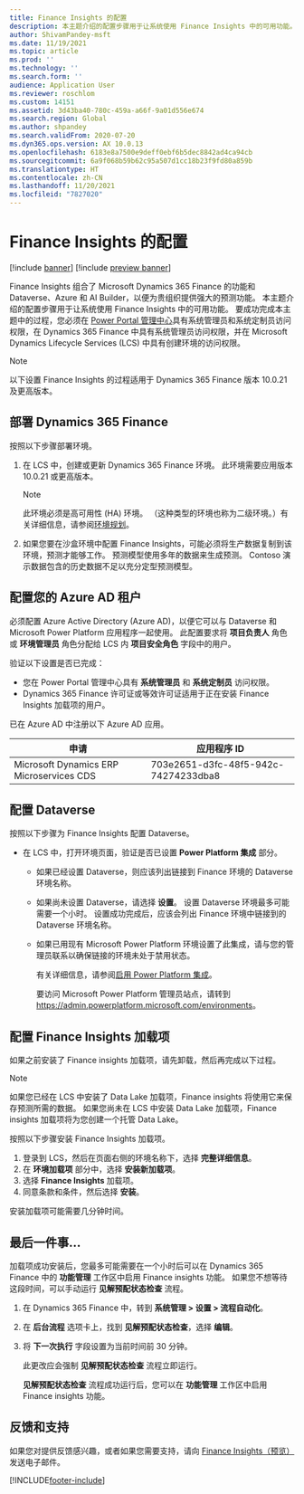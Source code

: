 ```yaml
---
title: Finance Insights 的配置
description: 本主题介绍的配置步骤用于让系统使用 Finance Insights 中的可用功能。
author: ShivamPandey-msft
ms.date: 11/19/2021
ms.topic: article
ms.prod: ''
ms.technology: ''
ms.search.form: ''
audience: Application User
ms.reviewer: roschlom
ms.custom: 14151
ms.assetid: 3d43ba40-780c-459a-a66f-9a01d556e674
ms.search.region: Global
ms.author: shpandey
ms.search.validFrom: 2020-07-20
ms.dyn365.ops.version: AX 10.0.13
ms.openlocfilehash: 6183e8a7500e9deff0ebf6b5dec8842ad4ca94cb
ms.sourcegitcommit: 6a9f068b59b62c95a507d1cc18b23f9fd80a859b
ms.translationtype: HT
ms.contentlocale: zh-CN
ms.lasthandoff: 11/20/2021
ms.locfileid: "7827020"
---
```

# <a name="configuration-for-finance-insights"></a>Finance Insights 的配置

[!include [banner](../includes/banner.md)]
[!include [preview banner](../includes/preview-banner.md)]

Finance Insights 组合了 Microsoft Dynamics 365 Finance 的功能和 Dataverse、Azure 和 AI Builder，以便为贵组织提供强大的预测功能。 本主题介绍的配置步骤用于让系统使用 Finance Insights 中的可用功能。 要成功完成本主题中的过程，您必须在 [Power Portal 管理中心](https://admin.powerplatform.microsoft.com/)具有系统管理员和系统定制员访问权限，在 Dynamics 365 Finance 中具有系统管理员访问权限，并在 Microsoft Dynamics Lifecycle Services (LCS) 中具有创建环境的访问权限。

> [!NOTE]
> 以下设置 Finance Insights 的过程适用于 Dynamics 365 Finance 版本 10.0.21 及更高版本。

## <a name="deploy-dynamics-365-finance"></a>部署 Dynamics 365 Finance

按照以下步骤部署环境。

1. 在 LCS 中，创建或更新 Dynamics 365 Finance 环境。 此环境需要应用版本 10.0.21 或更高版本。

    > [!NOTE]
    > 此环境必须是高可用性 (HA) 环境。 （这种类型的环境也称为二级环境。）有关详细信息，请参阅[环境规划](../../fin-ops-core/fin-ops/imp-lifecycle/environment-planning.md)。

2. 如果您要在沙盒环境中配置 Finance Insights，可能必须将生产数据复制到该环境，预测才能够工作。 预测模型使用多年的数据来生成预测。 Contoso 演示数据包含的历史数据不足以充分定型预测模型。 

## <a name="configure-your-azure-ad-tenant"></a>配置您的 Azure AD 租户

必须配置 Azure Active Directory (Azure AD)，以便它可以与 Dataverse 和 Microsoft Power Platform 应用程序一起使用。 此配置要求将 **项目负责人** 角色或 **环境管理员** 角色分配给 LCS 内 **项目安全角色** 字段中的用户。

验证以下设置是否已完成：

- 您在 Power Portal 管理中心具有 **系统管理员** 和 **系统定制员** 访问权限。
- Dynamics 365 Finance 许可证或等效许可证适用于正在安装 Finance Insights 加载项的用户。

已在 Azure AD 中注册以下 Azure AD 应用。

|  申请                             | 应用程序 ID                               |
|------------------------------------------|--------------------------------------|
| Microsoft Dynamics ERP Microservices CDS | 703e2651-d3fc-48f5-942c-74274233dba8 |
    
## <a name="configure-dataverse"></a>配置 Dataverse

按照以下步骤为 Finance Insights 配置 Dataverse。

- 在 LCS 中，打开环境页面，验证是否已设置 **Power Platform 集成** 部分。

    - 如果已经设置 Dataverse，则应该列出链接到 Finance 环境的 Dataverse 环境名称。
    - 如果尚未设置 Dataverse，请选择 **设置**。 设置 Dataverse 环境最多可能需要一个小时。 设置成功完成后，应该会列出 Finance 环境中链接到的 Dataverse 环境名称。
    - 如果已用现有 Microsoft Power Platform 环境设置了此集成，请与您的管理员联系以确保链接的环境未处于禁用状态。

        有关详细信息，请参阅[启用 Power Platform 集成](../../fin-ops-core/dev-itpro/power-platform/enable-power-platform-integration.md)。 

        要访问 Microsoft Power Platform 管理员站点，请转到 <https://admin.powerplatform.microsoft.com/environments>。

## <a name="configure-the-finance-insights-add-in"></a>配置 Finance Insights 加载项

如果之前安装了 Finance insights 加载项，请先卸载，然后再完成以下过程。

> [!NOTE]
> 如果您已经在 LCS 中安装了 Data Lake 加载项，Finance insights 将使用它来保存预测所需的数据。 如果您尚未在 LCS 中安装 Data Lake 加载项，Finance insights 加载项将为您创建一个托管 Data Lake。

按照以下步骤安装 Finance Insights 加载项。

1. 登录到 LCS，然后在页面右侧的环境名称下，选择 **完整详细信息**。
2. 在 **环境加载项** 部分中，选择 **安装新加载项**。
3. 选择 **Finance Insights** 加载项。
4. 同意条款和条件，然后选择 **安装**。

安装加载项可能需要几分钟时间。

## <a name="one-last-thing"></a>最后一件事...

加载项成功安装后，您最多可能需要在一个小时后可以在 Dynamics 365 Finance 中的 **功能管理** 工作区中启用 Finance insights 功能。 如果您不想等待这段时间，可以手动运行 **见解预配状态检查** 流程。 

1. 在 Dynamics 365 Finance 中，转到 **系统管理 \> 设置 \> 流程自动化**。
2. 在 **后台流程** 选项卡上，找到 **见解预配状态检查**，选择 **编辑**。
3. 将 **下一次执行** 字段设置为当前时间前 30 分钟。

   此更改应会强制 **见解预配状态检查** 流程立即运行。

   **见解预配状态检查** 流程成功运行后，您可以在 **功能管理** 工作区中启用 Finance insights 功能。

## <a name="feedback-and-support"></a>反馈和支持

如果您对提供反馈感兴趣，或者如果您需要支持，请向 [Finance Insights（预览）](mailto:fiap@microsoft.com)发送电子邮件。

[!INCLUDE[footer-include](../../includes/footer-banner.md)]
